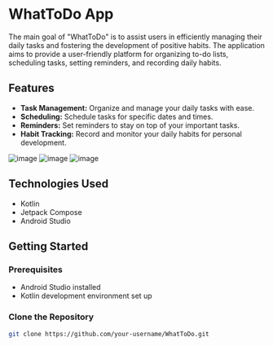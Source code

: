 # WhatToDo App

The main goal of "WhatToDo" is to assist users in efficiently managing their daily tasks and fostering the development of positive habits. The application aims to provide a user-friendly platform for organizing to-do lists, scheduling tasks, setting reminders, and recording daily habits.

## Features

- **Task Management:** Organize and manage your daily tasks with ease.
- **Scheduling:** Schedule tasks for specific dates and times.
- **Reminders:** Set reminders to stay on top of your important tasks.
- **Habit Tracking:** Record and monitor your daily habits for personal development.

![image](https://github.com/mslmyilmaz5/WhatToDo/assets/70888420/f83307c6-11c7-4bc7-9d90-1e98e290f2f6)
![image](https://github.com/mslmyilmaz5/WhatToDo/assets/70888420/26543f6d-bf53-4580-a912-0584b1c2fd3b)
![image](https://github.com/mslmyilmaz5/WhatToDo/assets/70888420/f39b1f5f-c162-4f50-b32d-6ea42a370bb0)


## Technologies Used

- Kotlin
- Jetpack Compose
- Android Studio

## Getting Started

### Prerequisites

- Android Studio installed
- Kotlin development environment set up

### Clone the Repository

```bash
git clone https://github.com/your-username/WhatToDo.git
